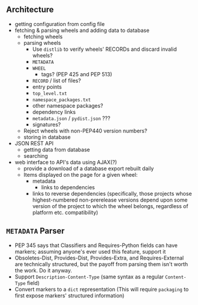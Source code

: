 Architecture
------------
- getting configuration from config file
- fetching & parsing wheels and adding data to database
    - fetching wheels
    - parsing wheels
        - Use `distlib` to verify wheels' RECORDs and discard invalid wheels?
        - `METADATA`
        - `WHEEL`
            - tags? (PEP 425 and PEP 513)
        - `RECORD` / list of files?
        - entry points
        - `top_level.txt`
        - `namespace_packages.txt`
        - other namespace packages?
        - dependency links
        - `metadata.json` / `pydist.json` ???
        - signatures?
    - Reject wheels with non-PEP440 version numbers?
    - storing in database
- JSON REST API
    - getting data from database
    - searching
- web interface to API's data using AJAX(?)
    - provide a download of a database export rebuilt daily
    - Items displayed on the page for a given wheel:
        - metadata
            - links to dependencies
        - links to reverse dependencies (specifically, those projects whose
          highest-numbered non-prerelease versions depend upon some version of
          the project to which the wheel belongs, regardless of platform etc.
          compatibility)

`METADATA` Parser
-----------------
- PEP 345 says that Classifiers and Requires-Python fields can have markers;
  assuming anyone's ever used this feature, support it
- Obsoletes-Dist, Provides-Dist, Provides-Extra, and Requires-External are
  technically structured, but the payoff from parsing them isn't worth the
  work.  Do it anyway.
- Support `Description-Content-Type` (same syntax as a regular `Content-Type`
  field)
- Convert markers to a `dict` representation (This will require `packaging` to
  first expose markers' structured information)
